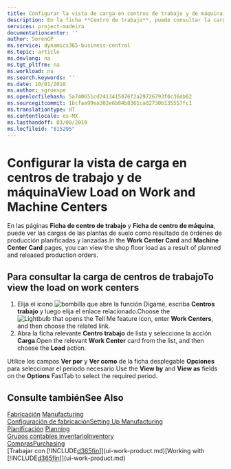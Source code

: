 ```yaml
---
title: Configurar la vista de carga en centros de trabajo y de máquina | Documentos de Microsoft
description: En la ficha **Centro de trabajo**, puede consultar la carga en los centros de trabajo como resultado de órdenes de producción lanzadas.
services: project-madeira
documentationcenter: ''
author: SorenGP
ms.service: dynamics365-business-central
ms.topic: article
ms.devlang: na
ms.tgt_pltfrm: na
ms.workload: na
ms.search.keywords: ''
ms.date: 10/01/2018
ms.author: sgroespe
ms.openlocfilehash: 5a740651cd2413415076f2a29726793f0c36db02
ms.sourcegitcommit: 1bcfaa99ea302e6b84b8361ca02730b135557fc1
ms.translationtype: HT
ms.contentlocale: es-MX
ms.lasthandoff: 03/08/2019
ms.locfileid: "815295"
---
```

# <a name="view-load-on-work-and-machine-centers"></a><span data-ttu-id="81858-103">Configurar la vista de carga en centros de trabajo y de máquina</span><span class="sxs-lookup"><span data-stu-id="81858-103">View Load on Work and Machine Centers</span></span>
<span data-ttu-id="81858-104">En las páginas **Ficha de centro de trabajo** y **Ficha de centro de máquina**, puede ver las cargas de las plantas de suelo como resultado de órdenes de producción planificadas y lanzadas.</span><span class="sxs-lookup"><span data-stu-id="81858-104">In the **Work Center Card** and **Machine Center Card** pages, you can view the shop floor load as a result of planned and released production orders.</span></span>    

## <a name="to-view-the-load-on-work-centers"></a><span data-ttu-id="81858-105">Para consultar la carga de centros de trabajo</span><span class="sxs-lookup"><span data-stu-id="81858-105">To view the load on work centers</span></span>  
1.  <span data-ttu-id="81858-106">Elija el icono ![bombilla que abre la función Dígame](media/ui-search/search_small.png "Dígame que desea hacer"), escriba **Centros trabajo** y luego elija el enlace relacionado.</span><span class="sxs-lookup"><span data-stu-id="81858-106">Choose the ![Lightbulb that opens the Tell Me feature](media/ui-search/search_small.png "Tell me what you want to do") icon, enter **Work Centers**, and then choose the related link.</span></span>  
2.  <span data-ttu-id="81858-107">Abra la ficha relevante **Centro trabajo** de lista y seleccione la acción **Carga**.</span><span class="sxs-lookup"><span data-stu-id="81858-107">Open the relevant **Work Center** card from the list, and then choose the **Load** action.</span></span>  

<span data-ttu-id="81858-108">Utilice los campos **Ver por** y **Ver como** de la ficha desplegable **Opciones** para seleccionar el periodo necesario.</span><span class="sxs-lookup"><span data-stu-id="81858-108">Use the **View by** and **View as** fields on the **Options** FastTab to select the required period.</span></span>  

## <a name="see-also"></a><span data-ttu-id="81858-109">Consulte también</span><span class="sxs-lookup"><span data-stu-id="81858-109">See Also</span></span>  
<span data-ttu-id="81858-110">[Fabricación](production-manage-manufacturing.md)  </span><span class="sxs-lookup"><span data-stu-id="81858-110">[Manufacturing](production-manage-manufacturing.md)  </span></span>  
[<span data-ttu-id="81858-111">Configuración de fabricación</span><span class="sxs-lookup"><span data-stu-id="81858-111">Setting Up Manufacturing</span></span>](production-configure-production-processes.md)  
<span data-ttu-id="81858-112">[Planificación](production-planning.md)    </span><span class="sxs-lookup"><span data-stu-id="81858-112">[Planning](production-planning.md)    </span></span>  
[<span data-ttu-id="81858-113">Grupos contables inventario</span><span class="sxs-lookup"><span data-stu-id="81858-113">Inventory</span></span>](inventory-manage-inventory.md)  
[<span data-ttu-id="81858-114">Compras</span><span class="sxs-lookup"><span data-stu-id="81858-114">Purchasing</span></span>](purchasing-manage-purchasing.md)  
<span data-ttu-id="81858-115">[Trabajar con [!INCLUDE[d365fin](includes/d365fin_md.md)]](ui-work-product.md)</span><span class="sxs-lookup"><span data-stu-id="81858-115">[Working with [!INCLUDE[d365fin](includes/d365fin_md.md)]](ui-work-product.md)</span></span>
